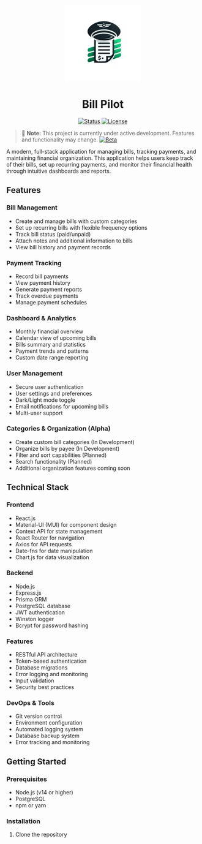 <div align="center">
  <img src="logo.png" alt="Bills Tracker Logo" width="200">

  # Bill Pilot

  [![Status](https://img.shields.io/badge/status-alpha-red)](https://github.com/craigrbailey/BillPilot)
  [![License](https://img.shields.io/badge/license-MIT-blue)](LICENSE)
</div>

> 🚧 **Note:** This project is currently under active development. Features and functionality may change.
[![Beta](https://img.shields.io/badge/beta-blue)](https://github.com/craigrbailey/BillPilot)


A modern, full-stack application for managing bills, tracking payments, and maintaining financial organization. This application helps users keep track of their bills, set up recurring payments, and monitor their financial health through intuitive dashboards and reports.

## Features

### Bill Management
- Create and manage bills with custom categories
- Set up recurring bills with flexible frequency options
- Track bill status (paid/unpaid)
- Attach notes and additional information to bills
- View bill history and payment records

### Payment Tracking
- Record bill payments
- View payment history
- Generate payment reports
- Track overdue payments
- Manage payment schedules

### Dashboard & Analytics
- Monthly financial overview
- Calendar view of upcoming bills
- Bills summary and statistics
- Payment trends and patterns
- Custom date range reporting

### User Management
- Secure user authentication
- User settings and preferences
- Dark/Light mode toggle
- Email notifications for upcoming bills
- Multi-user support

### Categories & Organization (Alpha)
- Create custom bill categories (In Development)
- Organize bills by payee (In Development) 
- Filter and sort capabilities (Planned)
- Search functionality (Planned)
- Additional organization features coming soon

## Technical Stack

### Frontend
- React.js
- Material-UI (MUI) for component design
- Context API for state management
- React Router for navigation
- Axios for API requests
- Date-fns for date manipulation
- Chart.js for data visualization

### Backend
- Node.js
- Express.js
- Prisma ORM
- PostgreSQL database
- JWT authentication
- Winston logger
- Bcrypt for password hashing

### Features
- RESTful API architecture
- Token-based authentication
- Database migrations
- Error logging and monitoring
- Input validation
- Security best practices

### DevOps & Tools
- Git version control
- Environment configuration
- Automated logging system
- Database backup system
- Error tracking and monitoring

## Getting Started

### Prerequisites
- Node.js (v14 or higher)
- PostgreSQL
- npm or yarn

### Installation

1. Clone the repository
